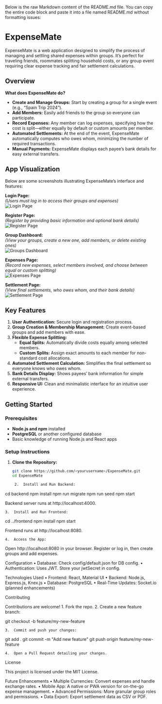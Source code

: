 Below is the raw Markdown content of the README.md file. You can copy the entire code block and paste it into a file named README.md without formatting issues:

# ExpenseMate

ExpenseMate is a web application designed to simplify the process of managing and settling shared expenses within groups. It’s perfect for traveling friends, roommates splitting household costs, or any group event requiring clear expense tracking and fair settlement calculations.

## Overview

**What does ExpenseMate do?**

- **Create and Manage Groups:** Start by creating a group for a single event (e.g., “Spain Trip 2024”).
- **Add Members:** Easily add friends to the group so everyone can participate.
- **Record Expenses:** Any member can log expenses, specifying how the cost is split—either equally by default or custom amounts per member.
- **Automated Settlements:** At the end of the event, ExpenseMate automatically computes who owes whom, minimizing the number of required transactions.
- **Manual Payments:** ExpenseMate displays each payee’s bank details for easy external transfers.

## App Visualization

Below are some screenshots illustrating ExpenseMate’s interface and features:

**Login Page:**  
*(Users must log in to access their groups and expenses)*  
![Login Page](docs/images/login.png)

**Register Page:**  
*(Register by providing basic information and optional bank details)*  
![Register Page](docs/images/register.png)

**Group Dashboard:**  
*(View your groups, create a new one, add members, or delete existing ones)*  
![Groups Dashboard](docs/images/groups.png)

**Expenses Page:**  
*(Record new expenses, select members involved, and choose between equal or custom splitting)*  
![Expenses Page](docs/images/expenses.png)

**Settlement Page:**  
*(View final settlements, who owes whom, and their bank details)*  
![Settlement Page](docs/images/settlement.png)

## Key Features

1. **User Authentication:** Secure login and registration process.
2. **Group Creation & Membership Management:** Create event-based groups and add members with ease.
3. **Flexible Expense Splitting:**  
   - **Equal Splits:** Automatically divide costs equally among selected members.  
   - **Custom Splits:** Assign exact amounts to each member for non-standard cost allocations.
4. **Automated Settlement Calculation:** Simplifies the final settlement so everyone knows who owes whom.
5. **Bank Details Display:** Shows payees’ bank information for simple external transfers.
6. **Responsive UI:** Clean and minimalistic interface for an intuitive user experience.

## Getting Started

### Prerequisites

- **Node.js and npm** installed
- **PostgreSQL** or another configured database
- Basic knowledge of running Node.js and React apps

### Setup Instructions

1. **Clone the Repository:**
   ```bash
   git clone https://github.com/<yourusername>/ExpenseMate.git
   cd ExpenseMate

	2.	Install and Run Backend:

cd backend
npm install
npm run migrate
npm run seed
npm start

Backend server runs at http://localhost:4000.

	3.	Install and Run Frontend:

cd ../frontend
npm install
npm start

Frontend runs at http://localhost:8080.

	4.	Access the App:
Open http://localhost:8080 in your browser. Register or log in, then create groups and add expenses.

Configuration
	•	Database: Check config/default.json for DB config.
	•	Authentication: Uses JWT. Store your jwtSecret in config.

Technologies Used
	•	Frontend: React, Material UI
	•	Backend: Node.js, Express.js, Knex.js
	•	Database: PostgreSQL
	•	Real-Time Updates: Socket.io (planned enhancements)

Contributing

Contributions are welcome!
	1.	Fork the repo.
	2.	Create a new feature branch:

git checkout -b feature/my-new-feature


	3.	Commit and push your changes:

git add .
git commit -m "Add new feature"
git push origin feature/my-new-feature


	4.	Open a Pull Request detailing your changes.

License

This project is licensed under the MIT License.

Future Enhancements
	•	Multiple Currencies: Convert expenses and handle exchange rates.
	•	Mobile App: A native or PWA version for on-the-go expense management.
	•	Advanced Permissions: More granular group roles and permissions.
	•	Data Export: Export settlement data as CSV or PDF.



